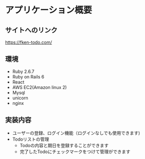 # アプリケーション概要

## サイトへのリンク
https://fken-todo.com/

## 環境
- Ruby 2.6.7
- Ruby on Rails 6
- React
- AWS EC2(Amazon linux 2)
- Mysql
- unicorn
- nginx

## 実装内容
- ユーザーの登録、ログイン機能（ログインなしでも使用できます)
- Todoリストの管理
  - Todoの内容と期日を登録することができます
  - 完了したTodoにチェックマークをつけて管理ができます 
